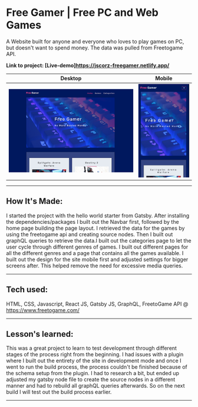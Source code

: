 # Free Gamer | Free PC and Web Games

A Website built for anyone and everyone who loves to play games on PC, but doesn't want to spend money. The data was pulled from Freetogame API.

**Link to project: [Live-demo]https://jscorz-freegamer.netlify.app/**

|                   Desktop                    |                        Mobile                        |
| :------------------------------------------: | :--------------------------------------------------: |
| ![meals2u](src/assets/images/free-gamer.png) | ![meals2u2](src/assets/images/free-gamer-mobile.png) |

---

## **How It's Made:**

I started the project with the hello world starter from Gatsby. After installing the dependencies/packages I built out the Navbar first, followed by the home page building the page layout. I retrieved the data for the games by using the freetogame api and creating source nodes. Then I built out graphQL queries to retrieve the data.I built out the categories page to let the user cycle through different genres of games. I built out different pages for all the different genres and a page that contains all the games available. I built out the design for the site mobile first and adjusted settings for bigger screens after. This helped remove the need for excessive media queries.

---

## **Tech used:**

HTML, CSS, Javascript, React JS, Gatsby JS, GraphQL, FreetoGame API @ https://www.freetogame.com/

---

## **Lesson's learned:**

This was a great project to learn to test development through different stages of the process right from the beginning. I had issues with a plugin where I built out the entirety of the site in development mode and once I went to run the build process, the process couldn't be finished because of the schema setup from the plugin. I had to research a bit, but ended up adjusted my gatsby node file to create the source nodes in a different manner and had to rebuild all graphQL queries afterwards. So on the next build I will test out the build process earlier.

---
